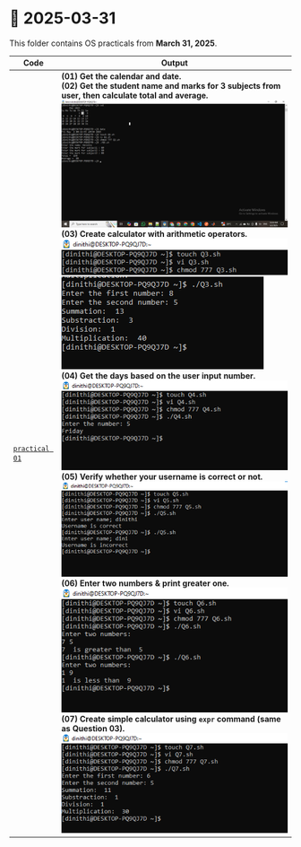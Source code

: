 # 📅 2025-03-31

This folder contains OS practicals from **March 31, 2025**.

| Code | Output |
|------|--------|
| [`practical 01`](./Codes/exercise.txt) | **(01) Get the calendar and date.**  <br> **(02) Get the student name and marks for 3 subjects from user, then calculate total and average.** <br> ![01](./Outputs/1.png) <br> **(03) Create calculator with arithmetic operators.** <br> ![02](./Outputs/2.png) <br> ![03](./Outputs/3.png) <br> **(04) Get the days based on the user input number.** <br> ![04](./Outputs/4.png) <br> **(05) Verify whether your username is correct or not.** <br> ![05](./Outputs/5.png) <br> **(06) Enter two numbers & print greater one.** <br> ![06](./Outputs/6.png) <br> **(07) Create simple calculator using `expr` command (same as Question 03).** <br> ![07](./Outputs/7.png) |

